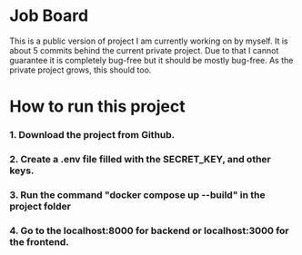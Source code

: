 # Job Board

This is a public version of project I am currently working on by myself.
It is about 5 commits behind the current private project.
Due to that I cannot guarantee it is completely bug-free but it should be mostly bug-free.
As the private project grows, this should too.

# How to run this project

### 1. Download the project from Github.
### 2. Create a .env file filled with the SECRET_KEY, and other keys.
### 3. Run the command "docker compose up --build" in the project folder
### 4. Go to the localhost:8000 for backend or localhost:3000 for the frontend.
